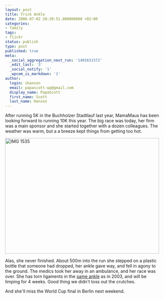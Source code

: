 ```yaml
---
layout: post
title: Trick Ankle
date: 2006-07-02 20:20:51.000000000 +02:00
categories:
- family
tags:
- flickr
status: publish
type: post
published: true
meta:
  _social_aggregation_next_run: '1401631572'
  _edit_last: '3'
  _social_notify: '1'
  _wpcom_is_markdown: '1'
author:
  login: shanson
  email: papascott-wp@gmail.com
  display_name: PapaScott
  first_name: Scott
  last_name: Hanson
---
```

<p>After running 5K in the Buchholzer Stadtlauf last year, MamaMaus has been looking forward to running 10K this year. The big race was today, her firm was a main sponsor and she started together with a dozen colleagues. The weather was warm, but a a breeze kept things from getting too hot.</p>
<p><a href="http://www.flickr.com/photos/papascott/179975788/" title="Photo Sharing"><img src="https://static.flickr.com/75/179975788_90da32fd62.jpg" width="500" height="375" alt="IMG 1535" /></a></p>
<p>Alas, she never finished. About 500m into the run she stepped on a plastic bottle that someone had dropped, her ankle gave way, and fell in agony to the ground. The medics took her away in an ambulance, and her race was over. She has torn ligaments in the <a href="http://www.papascott.de/archives/2003/01/18/injured-reserve/">same ankle</a> as in 2003, and will be limping for 4 weeks. Good thing we didn't toss out the crutches.</p>
<p>And she'll miss the World Cup final in Berlin next weekend.</p>
